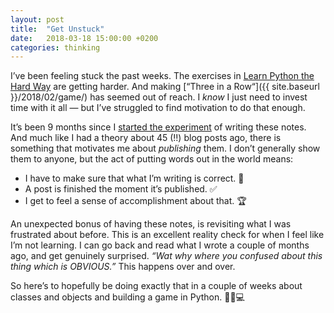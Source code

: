 ```yaml
---
layout: post
title:  "Get Unstuck"
date:   2018-03-18 15:00:00 +0200
categories: thinking
---
```


I’ve been feeling stuck the past weeks. The exercises in [Learn Python the Hard Way](https://learncodethehardway.org/python/) are getting harder. And making [“Three in a Row“]({{ site.baseurl }}/2018/02/game/) has seemed out of reach. I _know_ I just need to invest time with it all — but I’ve struggled to find motivation to do that enough.

It’s been 9 months since I [started the experiment]({{site.baseurl}}/2017/06/hello-world/) of writing these notes. And much like I had a theory about 45 (!!) blog posts ago, there is something that motivates me about _publishing_ them. I&nbsp;don’t generally show them to anyone, but the act of putting words out in the world means:

* I have to make sure that what I’m writing is correct. 📖
* A post is finished the moment it’s published. ✅
* I get to feel a sense of accomplishment about that. 🏆

An unexpected bonus of having these notes, is revisiting what I was frustrated about before. This is an excellent reality check for when I feel like I’m not learning. I&nbsp;can go back and read what I wrote a couple of months ago, and get genuinely surprised. _“Wat why where you confused about this thing which is OBVIOUS.”_ This happens over and over.

So here’s to hopefully be doing exactly that in a couple of weeks about classes and objects and building a game in Python. 🙈🐍💻
